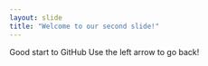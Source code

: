 ```yaml
---
layout: slide
title: "Welcome to our second slide!"
---
```

Good start to GitHub
Use the left arrow to go back!
